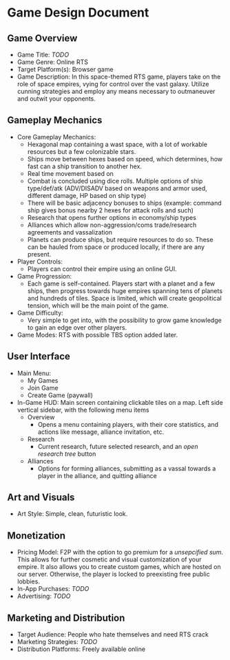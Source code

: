 # Game Design Document

## Game Overview

- Game Title: *TODO*
- Game Genre: Online RTS
- Target Platform(s): Browser game
- Game Description: In this space-themed RTS game, players take on the role of space empires, vying for control over the vast galaxy. Utilize cunning strategies and employ any means necessary to outmaneuver and outwit your opponents.


## Gameplay Mechanics

- Core Gameplay Mechanics:
    * Hexagonal map containing a wast space, with a lot of workable resources but a few colonizable stars.
    * Ships move between hexes based on speed, which determines, how fast can a ship transition to another hex.
    * Real time movement based on 
    * Combat is concluded using dice rolls. Multiple options of ship type/def/atk (ADV/DISADV based on weapons and armor used, different damage, HP based on ship type)
    * There will be basic adjacency bonuses to ships (example: command ship gives bonus nearby 2 hexes for attack rolls and such)
    * Research that opens further options in economy/ship types
    * Alliances which allow non-aggression/coms trade/research agreements and vassalization
    * Planets can produce ships, but require resources to do so. These can be hauled from space or produced locally, if there are any present.
- Player Controls:
    * Players can control their empire using an online GUI.
- Game Progression:
    * Each game is self-contained. Players start with a planet and a few ships, then progress towards huge empires spanning tens of planets and hundreds of tiles. Space is limited, which will create geopolitical tension, which will be the main point of the game.
- Game Difficulty:
    * Very simple to get into, with the possibility to grow game knowledge to gain an edge over other players.
- Game Modes: RTS with possible TBS option added later.

## User Interface

- Main Menu:
    * My Games
    * Join Game
    * Create Game (paywall)
- In-Game HUD:
    Main screen containing clickable tiles on a map. 
    Left side vertical sidebar, with the following menu items
    * Overview
        * Opens a menu containing players, with their core statistics, and actions like message, alliance invitation, etc.
    * Research
        * Current research, future selected research, and an *open research tree* button
    * Alliances
        * Options for forming alliances, submitting as a vassal towards a player in the alliance, and quitting alliance
    

## Art and Visuals

- Art Style: Simple, clean, futuristic look. 

## Monetization

- Pricing Model: 
F2P with the option to go premium for a *unsepcified sum*. This allows for further cosmetic and visual customization of your empire. It also allows you to create custom games, which are hosted on our server. Otherwise, the player is locked to preexisting free public lobbies.
- In-App Purchases: *TODO*
- Advertising: *TODO*

## Marketing and Distribution

- Target Audience: People who hate themselves and need RTS crack
- Marketing Strategies: *TODO*
- Distribution Platforms: Freely available online